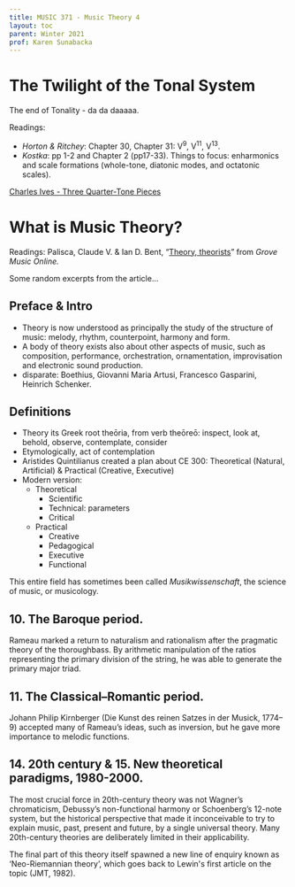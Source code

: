 ```yaml
---
title: MUSIC 371 - Music Theory 4
layout: toc
parent: Winter 2021
prof: Karen Sunabacka
---
```

# The Twilight of the Tonal System
The end of Tonality - da da daaaaa.

Readings:
- *Horton & Ritchey*: Chapter 30, Chapter 31: V<sup>9</sup>, V<sup>11</sup>, V<sup>13</sup>.
- *Kostka*: pp 1-2 and Chapter 2 (pp17-33). Things to focus:  enharmonics and scale formations (whole-tone, diatonic modes, and octatonic scales).

[Charles Ives - Three Quarter-Tone Pieces](https://youtu.be/izFgt2tZ0Oc)

# What is Music Theory?
Readings: Palisca, Claude V. & Ian D. Bent, “[Theory, theorists](https://musictheory.tistory.com/entry/Theory-theorists-in-music)” from *Grove Music Online.*

Some random excerpts from the article...

## Preface & Intro
- Theory is now understood as principally the study of the structure of music:  melody, rhythm, counterpoint, harmony and form.
- A body of theory exists also about other aspects of music, such as composition, performance, orchestration, ornamentation, improvisation and electronic sound production.
- disparate: Boethius,  Giovanni Maria Artusi, Francesco Gasparini,  Heinrich Schenker.

## Definitions
- Theory its Greek root theōria, from verb  theōreō: inspect, look at, behold, observe, contemplate, consider
- Etymologically, act of contemplation
- Aristides Quintilianus created a plan about CE 300: Theoretical (Natural, Artificial) & Practical (Creative, Executive)
- Modern version:
    - Theoretical
        - Scientific
        - Technical: parameters
        - Critical
    - Practical
        - Creative
        - Pedagogical
        - Executive
        - Functional

This entire field has sometimes been called *Musikwissenschaft*, the science of music, or musicology.

## 10. The Baroque period.

Rameau marked a return to naturalism and rationalism after the pragmatic theory of the thoroughbass. By arithmetic manipulation of the ratios representing the primary division of the string, he was able to generate the primary major triad.

## 11. The Classical–Romantic period.
Johann Philip Kirnberger (Die Kunst des reinen Satzes in der Musick, 1774–9) accepted many of Rameau’s ideas, such as inversion, but he gave more importance to melodic functions.


## 14. 20th century & 15. New theoretical paradigms, 1980-2000.
The most crucial force in 20th-century theory was not Wagner’s chromaticism, Debussy’s non-functional harmony or Schoenberg’s 12-note system, but the historical perspective that made it inconceivable to try to explain music, past, present and future, by a single universal theory. Many 20th-century theories are deliberately limited in their applicability.

The final part of this theory itself spawned a new line of enquiry known as ‘Neo-Riemannian theory’, which goes back to Lewin's first article on the topic (JMT, 1982).
